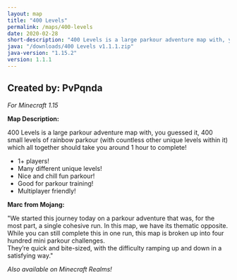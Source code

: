 ```yaml
---
layout: map
title: "400 Levels"
permalink: /maps/400-levels
date: 2020-02-28
short-description: "400 Levels is a large parkour adventure map with, you guessed it, 400 small levels of parkour!"
java: "/downloads/400 Levels v1.1.1.zip"
java-version: "1.15.2"
version: 1.1.1
---
```

Created by: PvPqnda
-
*For Minecraft 1.15*

**Map Description:**

400 Levels is a large parkour adventure map with, you guessed it, 400 small levels of rainbow parkour (with countless other unique levels within it) which all together should take you around 1 hour to complete!

- 1+ players!
- Many different unique levels!
- Nice and chill fun parkour!
- Good for parkour training!
- Multiplayer friendly!

**Marc from Mojang:**

"We started this journey today on a parkour adventure that was, for the most part, a single cohesive run. 
In this map, we have its thematic opposite. While you can still complete this in one run, this map is broken up into four hundred mini parkour challenges.<br>They’re quick and bite-sized, with the difficulty ramping up and down in a satisfying way."

*Also available on Minecraft Realms!*